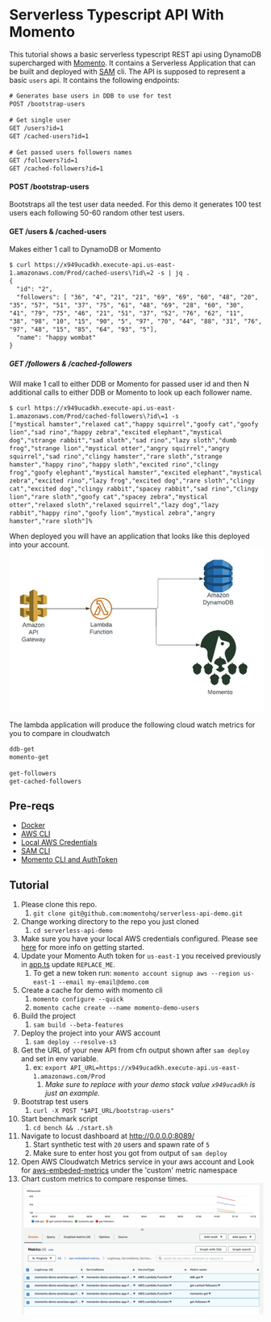 # Serverless Typescript API With Momento

This tutorial shows a basic serverless typescript REST api using DynamoDB supercharged with [Momento](https://www.gomomento.com/). It contains a 
Serverless Application that can be built and deployed with [SAM](https://docs.aws.amazon.com/serverless-application-model/latest/developerguide/what-is-sam.html) cli. The API is supposed to represent a basic `users` 
api. It contains the following endpoints:

```text
# Generates base users in DDB to use for test 
POST /bootstrap-users

# Get single user
GET /users?id=1
GET /cached-users?id=1

# Get passed users followers names
GET /followers?id=1
GET /cached-followers?id=1
```

#### POST /bootstrap-users
Bootstraps all the test user data needed. For this demo it generates
100 test users each following 50-60 random other test users.

#### GET /users & /cached-users
Makes either 1 call to DynamoDB or Momento
```text
$ curl https://x949ucadkh.execute-api.us-east-1.amazonaws.com/Prod/cached-users\?id\=2 -s | jq .
{
  "id": "2",
  "followers": [ "36", "4", "21", "21", "69", "69", "60", "48", "20", "35", "57", "51", "37", "75", "61", "48", "69", "28", "60", "30", "41", "79", "75", "46", "21", "51", "37", "52", "76", "62", "11", "38", "98", "10", "15", "90", "5", "97", "70", "44", "88", "31", "76", "97", "48", "15", "85", "64", "93", "5"],
  "name": "happy wombat"
}
```

##### GET /followers & /cached-followers
Will make 1 call to either DDB or Momento for passed user id and then N 
additional calls to either DDB or Momento to look up each follower name.
```text
$ curl https://x949ucadkh.execute-api.us-east-1.amazonaws.com/Prod/cached-followers\?id\=1 -s
["mystical hamster","relaxed cat","happy squirrel","goofy cat","goofy lion","sad rino","happy zebra","excited elephant","mystical dog","strange rabbit","sad sloth","sad rino","lazy sloth","dumb frog","strange lion","mystical otter","angry squirrel","angry squirrel","sad rino","clingy hamster","rare sloth","strange hamster","happy rino","happy sloth","excited rino","clingy frog","goofy elephant","mystical hamster","excited elephant","mystical zebra","excited rino","lazy frog","excited dog","rare sloth","clingy cat","excited dog","clingy rabbit","spacey rabbit","sad rino","clingy lion","rare sloth","goofy cat","spacey zebra","mystical otter","relaxed sloth","relaxed squirrel","lazy dog","lazy rabbit","happy rino","goofy lion","mystical zebra","angry hamster","rare sloth"]%
```
When deployed you will have an application that looks like this deployed into your account.
![Arch](./pics/arch.jpeg)

The lambda application will produce the following cloud watch metrics for you to compare in cloudwatch 
```text
ddb-get
momento-get

get-followers
get-cached-followers
```

## Pre-reqs
* [Docker](https://docs.docker.com/engine/install/)
* [AWS CLI](https://docs.aws.amazon.com/cli/latest/userguide/getting-started-install.html)
* [Local AWS Credentials](https://docs.aws.amazon.com/cli/latest/userguide/cli-configure-quickstart.html)
* [SAM CLI](https://docs.aws.amazon.com/serverless-application-model/latest/developerguide/serverless-sam-cli-install.html)
* [Momento CLI and AuthToken](https://github.com/momentohq/momento-cli#quick-start)

## Tutorial
1. Please clone this repo.
    1. `git clone git@github.com:momentohq/serverless-api-demo.git`
2. Change working directory to the repo you just cloned
    1. `cd serverless-api-demo`
3. Make sure you have your local AWS credentials configured. Please see [here](https://docs.aws.amazon.com/cli/latest/userguide/cli-configure-quickstart.html) for more info on getting started.
4. Update your Momento Auth token for `us-east-1` you received previously in [app.ts](https://github.com/momentohq/serverless-api-demo/blob/main/src/app.ts#L10) update `REPLACE_ME`.
   1. To get a new token run:
      `momento account signup aws --region us-east-1 --email my-email@demo.com`
5. Create a cache for demo with momento cli
   1. `momento configure --quick`
   2. `momento cache create --name momento-demo-users`
7. Build the project
    1. `sam build --beta-features`
8. Deploy the project into your AWS account
    1. `sam deploy --resolve-s3`
9. Get the URL of your new API from cfn output shown after `sam deploy` and set in env variable.
   1. ex: `export API_URL=https://x949ucadkh.execute-api.us-east-1.amazonaws.com/Prod`
      1. _Make sure to replace with your demo stack value `x949ucadkh` is just an example._
10. Bootstrap test users
    1. `curl -X POST "$API_URL/bootstrap-users"`
11. Start benchmark script
     1. `cd bench && ./start.sh`
12. Navigate to locust dashboard at http://0.0.0.0:8089/
    1. Start synthetic test with `20` users and spawn rate of `5`
    2. Make sure to enter host you got from output of `sam deploy`
13. Open AWS Cloudwatch Metrics service in your aws account and Look for [aws-embeded-metrics](https://us-east-1.console.aws.amazon.com/cloudwatch/home?region=us-east-1#metricsV2:graph=~();namespace=~'aws-embedded-metrics) under the 'custom' metric namespace
14. Chart custom metrics to compare response times.
    ![Image](./pics/metrics.png)

